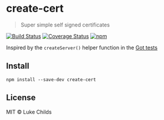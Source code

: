 # create-cert

> Super simple self signed certificates

[![Build Status](https://travis-ci.org/lukechilds/create-cert.svg?branch=master)](https://travis-ci.org/lukechilds/create-cert)
[![Coverage Status](https://coveralls.io/repos/github/lukechilds/create-cert/badge.svg?branch=master)](https://coveralls.io/github/lukechilds/create-cert?branch=master)
[![npm](https://img.shields.io/npm/v/create-cert.svg)](https://www.npmjs.com/package/create-cert)

Inspired by the `createServer()` helper function in the [Got tests](https://github.com/sindresorhus/got/blob/1f1b6ffb6da13f483ef7f6bd92dd33f022e7de47/test/helpers/server.js)

## Install

```shell
npm install --save-dev create-cert
```

## License

MIT © Luke Childs
